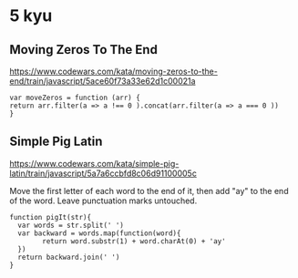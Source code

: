 5 kyu
==========

## Moving Zeros To The End

https://www.codewars.com/kata/moving-zeros-to-the-end/train/javascript/5ace60f73a33e62d1c00021a

```JS
var moveZeros = function (arr) {
return arr.filter(a => a !== 0 ).concat(arr.filter(a => a === 0 ))
}
```

## Simple Pig Latin

https://www.codewars.com/kata/simple-pig-latin/train/javascript/5a7a6ccbfd8c06d91100005c

Move the first letter of each word to the end of it, then add "ay" to the end of the word. Leave punctuation marks untouched.

```JS
function pigIt(str){
  var words = str.split(' ')
  var backward = words.map(function(word){
        return word.substr(1) + word.charAt(0) + 'ay'
  })
  return backward.join(' ')
}

```
